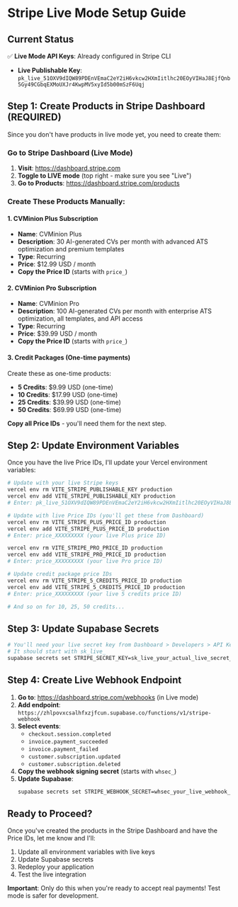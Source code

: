 # Stripe Live Mode Setup Guide

## Current Status
✅ **Live Mode API Keys**: Already configured in Stripe CLI
- **Live Publishable Key**: `pk_live_51OXV9dIQW89PDEnVEmaC2eY2iH6vkcw2HXmIitlhc20EOyVIHaJ8EjfQnb5Gy49CGbqEXMoUXJr4KwpMV5xyId5b00mSzF6Uqj`

## Step 1: Create Products in Stripe Dashboard (REQUIRED)

Since you don't have products in live mode yet, you need to create them:

### Go to Stripe Dashboard (Live Mode)
1. **Visit**: https://dashboard.stripe.com
2. **Toggle to LIVE mode** (top right - make sure you see "Live")
3. **Go to Products**: https://dashboard.stripe.com/products

### Create These Products Manually:

#### 1. CVMinion Plus Subscription
- **Name**: CVMinion Plus
- **Description**: 30 AI-generated CVs per month with advanced ATS optimization and premium templates
- **Type**: Recurring
- **Price**: $12.99 USD / month
- **Copy the Price ID** (starts with `price_`)

#### 2. CVMinion Pro Subscription  
- **Name**: CVMinion Pro
- **Description**: 100 AI-generated CVs per month with enterprise ATS optimization, all templates, and API access
- **Type**: Recurring
- **Price**: $39.99 USD / month
- **Copy the Price ID** (starts with `price_`)

#### 3. Credit Packages (One-time payments)
Create these as one-time products:

- **5 Credits**: $9.99 USD (one-time)
- **10 Credits**: $17.99 USD (one-time) 
- **25 Credits**: $39.99 USD (one-time)
- **50 Credits**: $69.99 USD (one-time)

**Copy all Price IDs** - you'll need them for the next step.

## Step 2: Update Environment Variables

Once you have the live Price IDs, I'll update your Vercel environment variables:

```bash
# Update with your live Stripe keys
vercel env rm VITE_STRIPE_PUBLISHABLE_KEY production
vercel env add VITE_STRIPE_PUBLISHABLE_KEY production
# Enter: pk_live_51OXV9dIQW89PDEnVEmaC2eY2iH6vkcw2HXmIitlhc20EOyVIHaJ8EjfQnb5Gy49CGbqEXMoUXJr4KwpMV5xyId5b00mSzF6Uqj

# Update with live Price IDs (you'll get these from Dashboard)
vercel env rm VITE_STRIPE_PLUS_PRICE_ID production
vercel env add VITE_STRIPE_PLUS_PRICE_ID production
# Enter: price_XXXXXXXXX (your live Plus price ID)

vercel env rm VITE_STRIPE_PRO_PRICE_ID production  
vercel env add VITE_STRIPE_PRO_PRICE_ID production
# Enter: price_XXXXXXXXX (your live Pro price ID)

# Update credit package price IDs
vercel env rm VITE_STRIPE_5_CREDITS_PRICE_ID production
vercel env add VITE_STRIPE_5_CREDITS_PRICE_ID production
# Enter: price_XXXXXXXXX (your live 5 credits price ID)

# And so on for 10, 25, 50 credits...
```

## Step 3: Update Supabase Secrets

```bash
# You'll need your live secret key from Dashboard > Developers > API Keys
# It should start with sk_live_
supabase secrets set STRIPE_SECRET_KEY=sk_live_your_actual_live_secret_key_here
```

## Step 4: Create Live Webhook Endpoint

1. **Go to**: https://dashboard.stripe.com/webhooks (in Live mode)
2. **Add endpoint**: `https://zhlpovxcsalhfxzjfcun.supabase.co/functions/v1/stripe-webhook`
3. **Select events**:
   - `checkout.session.completed`
   - `invoice.payment_succeeded`
   - `invoice.payment_failed`
   - `customer.subscription.updated`
   - `customer.subscription.deleted`
4. **Copy the webhook signing secret** (starts with `whsec_`)
5. **Update Supabase**: 
   ```bash
   supabase secrets set STRIPE_WEBHOOK_SECRET=whsec_your_live_webhook_secret
   ```

## Ready to Proceed?

Once you've created the products in the Stripe Dashboard and have the Price IDs, let me know and I'll:
1. Update all environment variables with live keys
2. Update Supabase secrets
3. Redeploy your application
4. Test the live integration

**Important**: Only do this when you're ready to accept real payments! Test mode is safer for development.